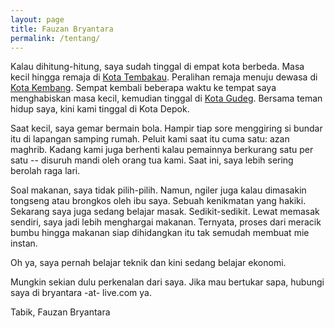 ```yaml
---
layout: page
title: Fauzan Bryantara
permalink: /tentang/
---
```


Kalau dihitung-hitung, saya sudah tinggal di empat kota berbeda. Masa kecil hingga remaja di [Kota Tembakau](https://id.wikipedia.org/wiki/Temanggung). Peralihan remaja menuju dewasa di [Kota Kembang](https://id.wikipedia.org/wiki/Kota_Bandung). Sempat kembali beberapa waktu ke tempat saya menghabiskan masa kecil, kemudian tinggal di [Kota Gudeg](https://id.wikipedia.org/wiki/Kota_Yogyakarta). Bersama teman hidup saya, kini kami tinggal di Kota Depok.

Saat kecil, saya gemar bermain bola. Hampir tiap sore menggiring si bundar itu di lapangan samping rumah. Peluit kami saat itu cuma satu: azan maghrib. Kadang kami juga berhenti kalau pemainnya berkurang satu per satu -- disuruh mandi oleh orang tua kami. Saat ini, saya lebih sering berolah raga lari.

Soal makanan, saya tidak pilih-pilih. Namun, ngiler juga kalau dimasakin tongseng atau brongkos oleh ibu saya. Sebuah kenikmatan yang hakiki. Sekarang saya juga sedang belajar masak. Sedikit-sedikit. Lewat memasak sendiri, saya jadi lebih menghargai makanan. Ternyata, proses dari meracik bumbu hingga makanan siap dihidangkan itu tak semudah membuat mie instan.

Oh ya, saya pernah belajar teknik dan kini sedang belajar ekonomi. 

Mungkin sekian dulu perkenalan dari saya. Jika mau bertukar sapa, hubungi saya di bryantara -at- live.com ya.

Tabik,
Fauzan Bryantara

